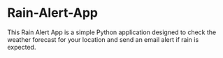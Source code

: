 # Rain-Alert-App
This Rain Alert App is a simple Python application designed to check the weather forecast for your location and send an email alert if rain is expected.
